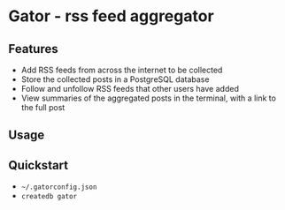 # Gator - rss feed aggregator

## Features

- Add RSS feeds from across the internet to be collected
- Store the collected posts in a PostgreSQL database
- Follow and unfollow RSS feeds that other users have added
- View summaries of the aggregated posts in the terminal, with a link to the full post

## Usage

## Quickstart

- `~/.gatorconfig.json`
- `createdb gator`
